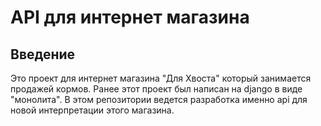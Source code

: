# API для интернет магазина

## Введение

Это проект для интернет магазина "Для Хвоста" который занимается продажей кормов. Ранее этот проект был написан на django в виде "монолита". В этом репозитории ведется разработка именно api для новой интерпретации этого магазина.